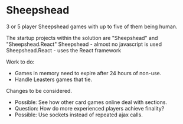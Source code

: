 Sheepshead
==========

3 or 5 player Sheepshead games with up to five of them being human.

The startup projects within the solution are "Sheepshead" and "Sheepshead.React"
Sheepshead - almost no javascript is used
Sheepshead.React - uses the React framework

Work to do:
* Games in memory need to expire after 24 hours of non-use.
* Handle Leasters games that tie.

Changes to be considered.
* Possible: See how other card games online deal with sections.
* Question: How do more experienced players achieve finality?
* Possible: Use sockets instead of repeated ajax calls.